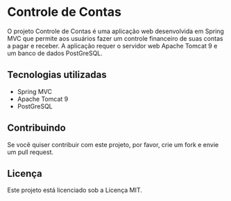 # Controle de Contas

O projeto Controle de Contas é uma aplicação web desenvolvida em Spring MVC que permite aos usuários fazer um controle financeiro de suas contas a pagar e receber. A aplicação requer o servidor web Apache Tomcat 9 e um banco de dados PostGreSQL.

## Tecnologias utilizadas

- Spring MVC
- Apache Tomcat 9
- PostGreSQL

## Contribuindo

Se você quiser contribuir com este projeto, por favor, crie um fork e envie um pull request.

## Licença

Este projeto está licenciado sob a Licença MIT.

